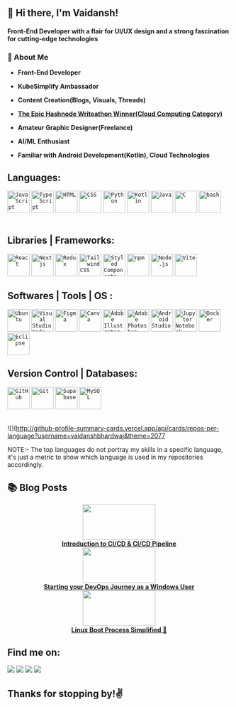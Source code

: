 ## 👋 Hi there, I'm Vaidansh!

#### Front-End Developer with a flair for UI/UX design and a strong fascination for cutting-edge technologies

### 🚀 About Me

- **Front-End Developer**

- **KubeSimplify Ambassador**

- **Content Creation(Blogs, Visuals, Threads)**

- <a href = 'https://townhall.hashnode.com/the-epic-hashnode-writeathon-the-winners' target="_blank"> **The Epic Hashnode Writeathon Winner(Cloud Computing Category)** </a>

- **Amateur Graphic Designer(Freelance)**

- **AI/ML Enthusiast**

- **Familiar with Android Development(Kotlin), Cloud Technologies**

## Languages:
<div >
	<code><img width="50" src="https://user-images.githubusercontent.com/25181517/117447155-6a868a00-af3d-11eb-9cfe-245df15c9f3f.png" alt="JavaScript" title="JavaScript"/></code>
	<code><img width="50" src="https://user-images.githubusercontent.com/25181517/183890598-19a0ac2d-e88a-4005-a8df-1ee36782fde1.png" alt="TypeScript" title="TypeScript"/></code>
	<code><img width="50" src="https://user-images.githubusercontent.com/25181517/192158954-f88b5814-d510-4564-b285-dff7d6400dad.png" alt="HTML" title="HTML"/></code>
	<code><img width="50" src="https://user-images.githubusercontent.com/25181517/183898674-75a4a1b1-f960-4ea9-abcb-637170a00a75.png" alt="CSS" title="CSS"/></code>
	<code><img width="50" src="https://user-images.githubusercontent.com/25181517/183423507-c056a6f9-1ba8-4312-a350-19bcbc5a8697.png" alt="Python" title="Python"/></code>
	<code><img width="50" src="https://user-images.githubusercontent.com/25181517/185062810-7ee0c3d2-17f2-4a98-9d8a-a9576947692b.png" alt="Kotlin" title="Kotlin"/></code>
	<code><img width="50" src="https://user-images.githubusercontent.com/25181517/117201156-9a724800-adec-11eb-9a9d-3cd0f67da4bc.png" alt="Java" title="Java"/></code>
	<code><img width="50" src="https://user-images.githubusercontent.com/25181517/192106070-46255bcf-65e6-4c6b-a296-bf8d0d8fb2a7.png" alt="C" title="C"/></code>
 <code><img width="50" src="https://user-images.githubusercontent.com/25181517/192158606-7c2ef6bd-6e04-47cf-b5bc-da2797cb5bda.png" alt="bash" title="bash"/></code>
</div>
<br>

## Libraries | Frameworks: 
<div>
	<code><img width="50" src="https://user-images.githubusercontent.com/25181517/183897015-94a058a6-b86e-4e42-a37f-bf92061753e5.png" alt="React" title="React"/></code>
	<code><img width="50" src="https://skillicons.dev/icons?i=nextjs" alt='Nextjs' title = 'Nextjs'/></code>
	<code><img width="50" src="https://user-images.githubusercontent.com/25181517/187896150-cc1dcb12-d490-445c-8e4d-1275cd2388d6.png" alt="Redux" title="Redux"/></code>
	<code><img width="50" src="https://user-images.githubusercontent.com/25181517/202896760-337261ed-ee92-4979-84c4-d4b829c7355d.png" alt="Tailwind CSS" title="Tailwind CSS"/></code>
	<code><img width="50" src="https://skillicons.dev/icons?i=styledcomponents" alt='Styled Components' title = 'Styled Components'/></code>
	<code><img width="50" src="https://user-images.githubusercontent.com/25181517/121401671-49102800-c959-11eb-9f6f-74d49a5e1774.png" alt="npm" title="npm"/></code>
	<code><img width="50" src="https://user-images.githubusercontent.com/25181517/183568594-85e280a7-0d7e-4d1a-9028-c8c2209e073c.png" alt="Node.js" title="Node.js"/></code>
	<code><img width="50" src="https://github.com/marwin1991/profile-technology-icons/assets/62091613/b40892ef-efb8-4b0e-a6b5-d1cfc2f3fc35" alt="Vite" title="Vite"/></code>
</div>

## Softwares | Tools | OS :
<div>
	<code><img width="50" src="https://user-images.githubusercontent.com/25181517/186884153-99edc188-e4aa-4c84-91b0-e2df260ebc33.png" alt="Ubuntu" title="Ubuntu"/></code>
	<code><img width="50" src="https://user-images.githubusercontent.com/25181517/192108891-d86b6220-e232-423a-bf5f-90903e6887c3.png" alt="Visual Studio Code" title="Visual Studio Code"/></code>
	<code><img width="50" src="https://skillicons.dev/icons?i=figma" alt='Figma' title = 'Figma'/></code>
	<code><img width="50" src="https://github.com/marwin1991/profile-technology-icons/assets/136815194/02494c7c-de6a-43a6-9293-6369696842ed" alt="Canva" title="Canva"/></code>
	<code><img width="50" src="https://skillicons.dev/icons?i=ai" alt='Adobe Illustrator' title = 'Adobe Illustrator'/></code>
	<code><img width="50" src="https://skillicons.dev/icons?i=ps" alt='Adobe Photoshop' title = 'Adobe Photoshop'/></code>
	<code><img width="50" src="https://user-images.githubusercontent.com/25181517/192108895-20dc3343-43e3-4a54-a90e-13a4abbc57b9.png" alt="Android Studio" title="Android Studio"/></code>
	<code><img width="50" src="https://user-images.githubusercontent.com/25181517/183914128-3fc88b4a-4ac1-40e6-9443-9a30182379b7.png" alt="Jupyter Notebook" title="Jupyter Notebook"/></code>
	<code><img width="50" src="https://user-images.githubusercontent.com/25181517/117207330-263ba280-adf4-11eb-9b97-0ac5b40bc3be.png" alt="Docker" title="Docker"/></code>
	<code><img width="50" src="https://skillicons.dev/icons?i=eclipse" alt='Eclipse' title = 'Eclipse'/></code>
</div>

## Version Control | Databases:
<div>
	<code><img width="50" src="https://user-images.githubusercontent.com/25181517/192108374-8da61ba1-99ec-41d7-80b8-fb2f7c0a4948.png" alt="GitHub" title="GitHub"/></code>
	<code><img width="50" src="https://user-images.githubusercontent.com/25181517/192108372-f71d70ac-7ae6-4c0d-8395-51d8870c2ef0.png" alt="Git" title="Git"/></code>
	<code><img width="50" src="https://skillicons.dev/icons?i=supabase" alt='Supabase' title = 'Supabase'/></code>
	<code><img width="50" src="https://user-images.githubusercontent.com/25181517/183896128-ec99105a-ec1a-4d85-b08b-1aa1620b2046.png" alt="MySQL" title="MySQL"/></code>
</div>
<br>

![](http://github-profile-summary-cards.vercel.app/api/cards/repos-per-language?username=vaidanshbhardwaj&theme=2077

NOTE:- The top languages do not portray my skills in a specific language, it's just a metric to show which language is used in my repositories accordingly.

## 📚 Blog Posts
<div align="center">
  <a href="https://blog.kubesimplify.com/introduction-to-cicd-and-cicd-pipeline" target="_blank">
	  <img src = 'https://cdn.hashnode.com/res/hashnode/image/upload/v1652007130723/pD3mV2_HY.png?w=1600&h=840&fit=crop&crop=entropy&auto=compress,format&format=webp' height = '80px' width = '164px'>
	  <br>
    <b>Introduction to CI/CD & CI/CD Pipeline</b>
  </a>
  <br>
  <a href="https://blog.kubesimplify.com/starting-your-devops-journey-as-a-windows-user" target="_blank">
	  <img src = 'https://cdn.hashnode.com/res/hashnode/image/upload/v1649179112257/fD09s4AqP.jpg?w=1600&h=840&fit=crop&crop=entropy&auto=compress,format&format=webp' height = '80px' width = '164px'>
	  <br>
    <b>Starting your DevOps Journey as a Windows User</b>
  </a>
  <br>
  <a href="https://blog.kubesimplify.com/linux-boot-process-simplified" target="_blank">
	  <img src = 'https://cdn.hashnode.com/res/hashnode/image/upload/v1656721249571/Him5RiJ40.png?w=1600&h=840&fit=crop&crop=entropy&auto=compress,format&format=webp' height = '80px' width = '164px'>
	  <br>
    <b>Linux Boot Process Simplified 🐧</b>
  </a>
</div>

## **Find me on:**
<p align="left"> 
<a href = "https://www.linkedin.com/in/vaidanshbhardwaj/"><img src="https://img.shields.io/badge/LinkedIn-0077B5?style=for-the-badge&logo=linkedin&logoColor=white"></a>
<a href = "https://twitter.com/vaidansh23"><img src="https://img.shields.io/badge/Twitter-1DA1F2?style=for-the-badge&logo=twitter&logoColor=white"></a>
<a href = "https://twitter.com/vaidansh23">
<a href = "https://hashnode.com/@vaidansh"> <img src = "https://img.shields.io/badge/Hashnode-2962FF?style=for-the-badge&logo=hashnode&logoColor=white"></a>
<a href = "https://linktr.ee/vaidansh"><img src = https://img.shields.io/badge/linktree-39E09B?style=for-the-badge&logo=linktree&logoColor=white></a>
</p>


## Thanks for stopping by!✌️

  
 
